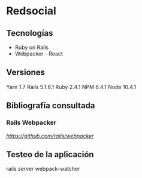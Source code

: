 # Redsocial

## Tecnologías

- Ruby on Rails
- Webpacker - React

## Versiones

Yarn 1.7
Rails 5.1.6.1
Ruby 2.4.1
NPM 6.4.1
Node 10.4.1

## Bibliografía consultada

### Rails Webpacker
*https://github.com/rails/webpacker*

## Testeo de la aplicación

rails server
webpack-watcher